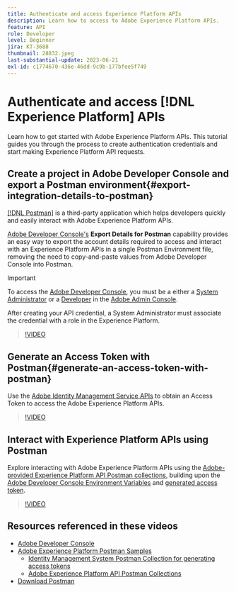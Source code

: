 ```yaml
---
title: Authenticate and access Experience Platform APIs
description: Learn how to access to Adobe Experience Platform APIs. 
feature: API
role: Developer
level: Beginner
jira: KT-3688
thumbnail: 28832.jpeg
last-substantial-update: 2023-06-21
exl-id: c1774670-436e-46dd-9c9b-177bfee5f749
---
```

# Authenticate and access [!DNL Experience Platform] APIs

Learn how to get started with Adobe Experience Platform APIs. This tutorial guides you through the process to create authentication credentials and start making Experience Platform API requests.

## Create a project in Adobe Developer Console and export a Postman environment{#export-integration-details-to-postman}

[[!DNL Postman]](https://www.postman.com/) is a third-party application which helps developers quickly and easily interact with Adobe Experience Platform APIs.

[Adobe Developer Console's](https://developer.adobe.com/console/home) **Export Details for Postman** capability provides an easy way to export the account details required to access and interact with an Experience Platform APIs in a single Postman Environment file, removing the need to copy-and-paste values from Adobe Developer Console into Postman.

>[!IMPORTANT]
>
>To access the [Adobe Developer Console](https://developer.adobe.com/console/home), you must be a either a [System Administrator](https://helpx.adobe.com/enterprise/using/admin-roles.html) or a [Developer](https://helpx.adobe.com/enterprise/using/manage-developers.html#:~:text=Add%20developers%20to%20a%20single%20product%20profile&text=In%20the%20Admin%20Console%2C%20navigate,in%20the%20upper%2Dright%20corner.) in the [Adobe Admin Console](https://adminconsole.adobe.com).
>
> After creating your API credential, a System Administrator must associate the credential with a role in the Experience Platform.

>[!VIDEO](https://video.tv.adobe.com/v/28832/?learn=on&enablevpops)

## Generate an Access Token with Postman{#generate-an-access-token-with-postman}

Use the [Adobe Identity Management Service APIs](https://github.com/adobe/experience-platform-postman-samples/tree/master/apis/ims) to obtain an Access Token to access the Adobe Experience Platform APIs.

>[!VIDEO](https://video.tv.adobe.com/v/29698/?learn=on&enablevpops)


## Interact with Experience Platform APIs using Postman

Explore interacting with Adobe Experience Platform APIs using the [Adobe-provided Experience Platform API Postman collections](https://github.com/adobe/experience-platform-postman-samples/tree/master/apis/experience-platform), building upon the [Adobe Developer Console Environment Variables](#export-integration-details-to-postman) and [generated access token](#generate-an-access-token-with-postman).

>[!VIDEO](https://video.tv.adobe.com/v/29704/?learn=on&enablevpops)


## Resources referenced in these videos

* [Adobe Developer Console](https://developer.adobe.com/console/home)
* [Adobe Experience Platform Postman Samples](https://github.com/adobe/experience-platform-postman-samples)
  * [Identity Management System Postman Collection for generating access tokens](https://github.com/adobe/experience-platform-postman-samples/tree/master/apis/ims)
  * [Adobe Experience Platform API Postman Collections](https://github.com/adobe/experience-platform-postman-samples/tree/master/apis/experience-platform)
* [Download Postman](https://www.postman.com/)
